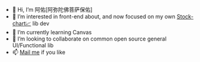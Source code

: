 - 👋 Hi, I’m 阿佑[阿弥陀佛菩萨保佑]
- 👀 I’m interested in front-end about, and now focused on my own [Stock-chart📈](https://github.com/ayou-ok/stock-chart) lib dev
- 🌱 I’m currently learning Canvas
- 💞️ I’m looking to collaborate on common open source general UI/Functional lib
- 📫 [Mail me](mailto://ayooooo@petalmail.com) if you like

<!---
ayou-ok/ayou-ok is a ✨ special ✨ repository because its `README.md` (this file) appears on your GitHub profile.
You can click the Preview link to take a look at your changes.
--->
